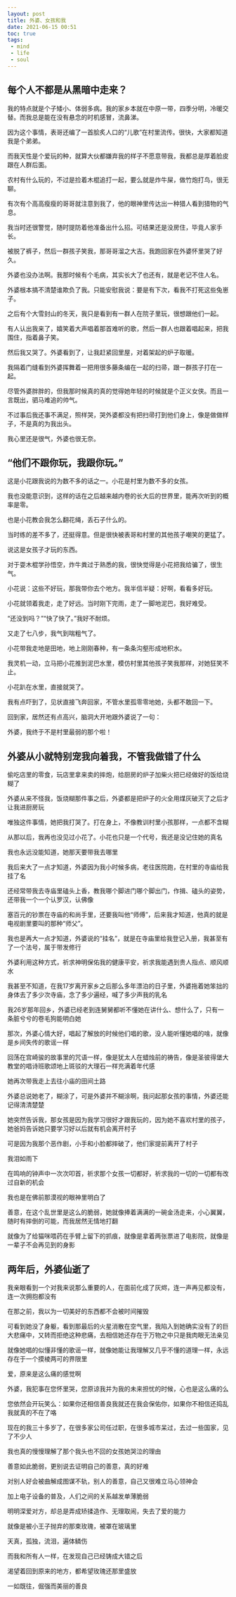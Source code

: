 ```yaml
---
layout: post
title: 外婆、女孩和我
date: 2021-06-15 00:51
toc: true
tags:
 - mind
 - life
 - soul
---
```


## 每个人不都是从黑暗中走来？

我的特点就是个子矮小、体弱多病。我的家乡本就在中原一带，四季分明，冷暖交替。而我总是能在没有悬念的时机感冒，流鼻涕。

因为这个事情，表哥还编了一首脍炙人口的“儿歌”在村里流传。很快，大家都知道我是个弟弟。

而我天性是个爱玩的种，就算大伙都嫌弃我的样子不愿意带我，我都总是厚着脸皮跟在人群后面。

农村有什么玩的，不过是捡着木棍追打一起，要么就是炸牛屎，做竹炮打鸟，很无聊。

有次有个高高瘦瘦的哥哥就注意到我了，他的眼神里传达出一种猎人看到猎物的气息。

我当时还很警觉，随时提防着他准备出什么招。可结果还是没房住，毕竟人家手长。

被脱了裤子，然后一群孩子笑我，那哥哥溜之大吉。我跑回家在外婆怀里哭了好久。

外婆也没办法啊。我那时候有个毛病，其实长大了也还有，就是老记不住人名。

外婆根本搞不清楚谁欺负了我。只能安慰我说：要是有下次，看我不打死这些兔崽子。

之后有个大雪封山的冬天，我只是看到有一群人在院子里玩，很想跟他们一起。

有人认出我来了，嬉笑着大声唱着那首难听的歌，然后一群人也跟着唱起来，把我围住，指着鼻子笑。

然后我又哭了。外婆看到了，让我赶紧回里屋，对着架起的炉子取暖。

我隔着门缝看到外婆挥舞着一把用很多藤条编在一起的扫帚，跟一群孩子打在一起。

尽管外婆胖胖的，但我那时候真的真的觉得她年轻的时候就是个正义女侠。而且一言既出，驷马难追的帅气。

不过事后我还事不满足，照样哭，哭外婆都没有把扫帚打到他们身上，像是做做样子，不是真的为我出头。

我心里还是很气，外婆也很无奈。

## “他们不跟你玩，我跟你玩。”

这是小花跟我说的为数不多的话之一。小花是村里为数不多的女孩。

我也没能意识到，这样的话在之后越来越内卷的长大后的世界里，能再次听到的概率是零。

也是小花教会我怎么翻花绳，丢石子什么的。

当时练的差不多了，还挺得意。但是很快被表哥和村里的其他孩子嘲笑的更猛了。

说这是女孩子才玩的东西。

对于耍木棍学孙悟空，炸牛粪过于熟悉的我，很快觉得是小花把我给骗了，很生气。

小花说：这些不好玩，那我带你去个地方。我半信半疑：好啊，看看多好玩。

小花就领着我走，走了好远。当时刚下完雨，走了一脚地泥巴，我好难受。

“还没到吗？”“快了快了。”我好不耐烦。

又走了七八步，我气到喘粗气了。

小花带我走地是田地，地上刚刚春种，有一条条沟壑形成地积水。

我灵机一动，立马把小花推到泥巴水里，模仿村里其他孩子笑我那样，对她狂笑不止。

小花趴在水里，直接就哭了。

我有点吓到了，见状直接飞奔回家，不管水里孤零零地她，头都不敢回一下。

回到家，居然还有点高兴，脑洞大开地跟外婆说了一句：

外婆，我终于不是村里最弱的那个啦！

## 外婆从小就特别宠我向着我，不管我做错了什么

偷吃店里的零食，玩店里拿来卖的摔炮，给厨房的炉子加柴火把已经做好的饭给烧糊了

外婆从来不怪我，饭烧糊那件事之后，外婆都是把炉子的火全用煤灰破灭了之后才让我进厨房玩

唯独这件事情，她把我打哭了。打在身上，不像教训村里小孩那样，一点都不含糊

从那以后，我再也没见过小花了。小花也只是一个代号，我还是没记住她的真名

我也永远没能知道，她那天要带我去哪里

我后来大了一点才知道，外婆因为我小时候多病，老往医院跑，在村里的寺庙给我挂了名

还经常带我去寺庙里磕头上香，教我哪个脚进门哪个脚出门，作揖、磕头的姿势，还带我一个一个认罗汉，认佛像

塞百元的钞票在寺庙的和尚手里，还要我叫他“师傅”，后来我才知道，他真的就是电视剧里要叫的那种“师父”。

我也是再大一点才知道，外婆说的“挂名”，就是在寺庙里给我登记入册，我甚至有了一个法号，属于带发修行

外婆利用这种方式，祈求神明保佑我的健康平安，祈求我能遇到贵人指点、顺风顺水

我甚至不知道，在我17岁离开家乡之后那么多年漂泊的日子里，外婆拖着她笨拙的身体去了多少次寺庙，念了多少遍经，喊了多少声我的乳名

我26岁那年回乡，外婆已经老到连舅舅都听不懂她在讲什么、想什么了，只有一条脏兮兮的卷毛狗能明白她

那次，外婆心情大好，唱起了解放的时候他们唱的歌，没人能听懂她唱的啥，就像是乡间失传的歌谣一样

回荡在宫崎骏的故事里的咒语一样，像是犹太人在蜡烛前的祷告，像是圣彼得堡大教堂的唱诗班歌颂地上斑驳的大理石一样充满着年代感

她再次带我走上去往小庙的田间土路

外婆总说她老了，糊涂了，可是外婆并不糊涂啊，我问起那女孩的事情，外婆还能记得清清楚楚

她突然告诉我，那女孩是因为我学习很好才跟我玩的，因为她不喜欢村里的孩子，她爸妈告诉她只要学习好以后就有机会离开村子

可是因为我那个恶作剧，小手和小脸都摔破了，他们家提前离开了村子

我泪如雨下

在鸣响的钟声中一次次叩首，祈求那个女孩一切都好，祈求我的一切的一切都有改过自新的机会

我也是在佛前那漠视的眼神里明白了

善意，在这个乱世里是这么的脆弱，她就像捧着满满的一碗金汤走来，小心翼翼，随时有摔倒的可能，而我居然无情地打翻

就像为了给猫咪喂药在手臂上留下的抓痕，就像是拿着两张票进了电影院，就像是一辈子不会再见到的身影

## 两年后，外婆仙逝了

我亲眼看到一个对我来说那么重要的人，在面前化成了灰烬，连一声再见都没有，连一次拥抱都没有

在那之前，我以为一切美好的东西都不会被时间摧毁

可看到她没了身躯，看到那最后的火星消散在空气里，我陷入到她确实没有了的巨大悲痛中，又转而拒绝这种悲痛，去相信她还存在于万物之中只是我肉眼无法亲见

就像她唱的似懂非懂的歌谣一样，就像她能让我理解又几乎不懂的道理一样，永远存在于一个摸棱两可的界限里

爱，原来是这么痛的感觉啊

外婆，我犯事在您怀里哭，您原谅我并为我的未来担忧的时候，心也是这么痛的么

您依然会开玩笑么：如果你还相信善良我就还在我会保佑你，如果你不相信还捣乱我就真的不在了咯

现在的我三十多岁了，在很多家公司任过职，在很多城市呆过，去过一些国家，见了不少人

我也真的慢慢理解了那个我头也不回的女孩她哭泣的理由

善意如此脆弱，更别说去证明自己的善意，真的好难

对别人好会被曲解成图谋不轨，别人的善意，自己又很难立马心领神会

加上电子设备的普及，人们之间的关系越发单薄脆弱

明明深爱对方，却总是弄成矫揉造作、无理取闹，失去了爱的能力

就像是被小王子抛弃的那束玫瑰，被罩在玻璃里

天真，孤独，流泪，遍体鳞伤

而我和所有人一样，在发现自己已经铸成大错之后

渴望着回到原来的地方，都希望玫瑰还那里盛放

一如既往，倔强而美丽的善良
